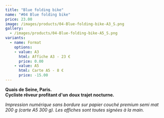 ```yaml
---
title: "Blue folding bike"
name: "#04 Blue folding bike"
price: 23.00
image: /images/products/04-Blue-folding-bike-A3_S.png
gallery:
  - /images/products/04-Blue-folding-bike-A5_S.png
variants:
  - name: Format
    options:
    - value: A3
      html: Affiche A3 - 23 €
      price: 0.00
    - value: A5
      html: Carte A5 - 8 €
      price: -15.00
---
```

__Quais de Seine, Paris.  
Cycliste rêveur profitant d'un doux trajet nocturne.__

_Impression numérique sans bordure sur papier couché premium semi mat 200 g (carte A5 300 g). Les affiches sont toutes signées à la main._

